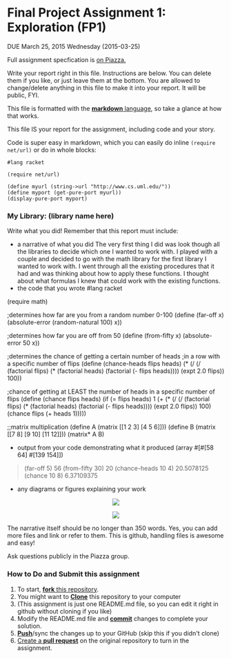 # Final Project Assignment 1: Exploration (FP1) 
DUE March 25, 2015 Wednesday (2015-03-25)

Full assignment specfication is [on Piazza.][piazza]

Write your report right in this file. Instructions are below. You can delete them if you like, or just leave them at the bottom.
You are allowed to change/delete anything in this file to make it into your report. It will be public, FYI.

This file is formatted with the [**markdown** language][markdown], so take a glance at how that works.

This file IS your report for the assignment, including code and your story.

Code is super easy in markdown, which you can easily do inline `(require net/url)` or do in whole blocks:
```
#lang racket

(require net/url)

(define myurl (string->url "http://www.cs.uml.edu/"))
(define myport (get-pure-port myurl))
(display-pure-port myport)
```

### My Library: (library name here)
Write what you did!
Remember that this report must include:
 
* a narrative of what you did
The very first thing I did was look though all the libraries to decide which one I wanted to work with. I played with a couple and decided to go with the math library for the first library I wanted to work with. I went through all the existing procedures that it had and was thinking about how to apply these functions. I thought about what formulas I knew that could work with the existing functions.
* the code that you wrote
#lang racket

(require math)

;determines how far are you from a random number 0-100
(define (far-off x)
  (absolute-error (random-natural 100) x))

;determines how far you are off from 50
(define (from-fifty x)
  (absolute-error 50 x))


;determines the chance of getting a certain number of heads
;in a row with a specific number of flips
(define (chance-heads flips heads)
  (* (/ (/ (factorial flips)
     (* (factorial heads) (factorial (- flips heads))))
     (expt 2.0 flips)) 100))

;chance of getting at LEAST the number of heads in a specific number of flips
(define (chance flips heads)
  (if (= flips heads)
      1
      (+ (* (/ (/ (factorial flips)
                  (* (factorial heads) (factorial (- flips heads))))
               (expt 2.0 flips)) 100)
         (chance flips (+ heads 1)))))


;;matrix multiplication
(define A (matrix [[1 2 3] [4 5 6]]))
(define B (matrix [[7 8] [9 10] [11 12]]))
(matrix* A B)
  

* output from your code demonstrating what it produced
(array #[#[58 64] #[139 154]])
> (far-off 5)
56
> (from-fifty 30)
20
> (chance-heads 10 4)
20.5078125
> (chance 10 8)
6.37109375
* any diagrams or figures explaining your work 

<p align="center">
  <img src="/http://s27.postimg.org/92uu914yb/prob.png"/>
</p>

<p align="center">
  <img src="/http://s3.postimg.org/obc6jrm0j/image.png"/>
</p>
 
The narrative itself should be no longer than 350 words. Yes, you can add more files and link or refer to them. This is github, handling files is awesome and easy!

Ask questions publicly in the Piazza group.

### How to Do and Submit this assignment

1. To start, [**fork** this repository][forking].
1. You might want to [**Clone**][ref-clone] this repository to your computer
  2. (This assignment is just one README.md file, so you can edit it right in github without cloning if you like)
1. Modify the README.md file and [**commit**][ref-commit] changes to complete your solution.
1. [**Push**][ref-push]/sync the changes up to your GitHub (skip this if you didn't clone)
1. [Create a **pull request**][pull-request] on the original repository to turn in the assignment.

<!-- Links -->
[piazza]: https://piazza.com/class/i55is8xqqwhmr?cid=411
[markdown]: https://help.github.com/articles/markdown-basics/
[forking]: https://guides.github.com/activities/forking/
[ref-clone]: http://gitref.org/creating/#clone
[ref-commit]: http://gitref.org/basic/#commit
[ref-push]: http://gitref.org/remotes/#push
[pull-request]: https://help.github.com/articles/creating-a-pull-request
